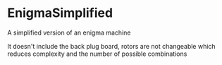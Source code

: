 # EnigmaSimplified
A simplified version of an enigma machine

It doesn't include the back plug board, rotors are not changeable which reduces complexity and the number of possible combinations
